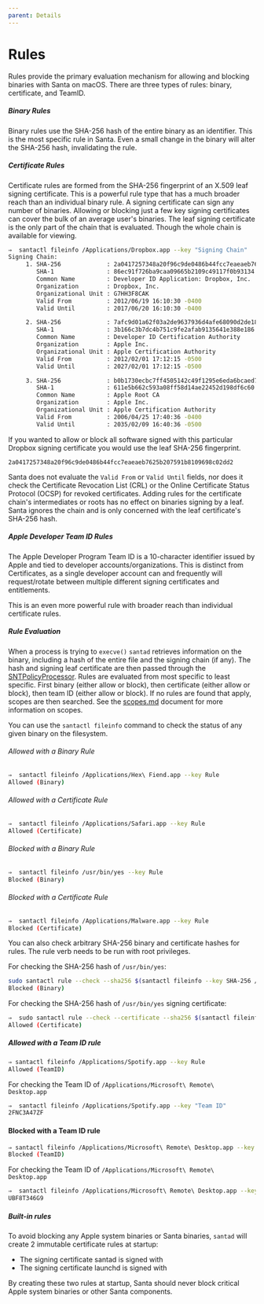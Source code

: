 ```yaml
---
parent: Details
---
```


# Rules

Rules provide the primary evaluation mechanism for allowing and blocking
binaries with Santa on macOS. There are three types of rules: binary, 
certificate, and TeamID.

##### Binary Rules

Binary rules use the SHA-256 hash of the entire binary as an identifier. This is
the most specific rule in Santa. Even a small change in the binary will alter
the SHA-256 hash, invalidating the rule.

##### Certificate Rules

Certificate rules are formed from the SHA-256 fingerprint of an X.509 leaf
signing certificate. This is a powerful rule type that has a much broader reach
than an individual binary rule. A signing certificate can sign any number of
binaries. Allowing or blocking just a few key signing certificates can cover the
bulk of an average user's binaries. The leaf signing certificate is the only
part of the chain that is evaluated. Though the whole chain is available for
viewing.

```sh
⇒  santactl fileinfo /Applications/Dropbox.app --key "Signing Chain"
Signing Chain:
     1. SHA-256             : 2a0417257348a20f96c9de0486b44fcc7eaeaeb7625b207591b8109698c02dd2
        SHA-1               : 86ec91f726ba9caa09665b2109c49117f0b93134
        Common Name         : Developer ID Application: Dropbox, Inc.
        Organization        : Dropbox, Inc.
        Organizational Unit : G7HH3F8CAK
        Valid From          : 2012/06/19 16:10:30 -0400
        Valid Until         : 2017/06/20 16:10:30 -0400

     2. SHA-256             : 7afc9d01a62f03a2de9637936d4afe68090d2de18d03f29c88cfb0b1ba63587f
        SHA-1               : 3b166c3b7dc4b751c9fe2afab9135641e388e186
        Common Name         : Developer ID Certification Authority
        Organization        : Apple Inc.
        Organizational Unit : Apple Certification Authority
        Valid From          : 2012/02/01 17:12:15 -0500
        Valid Until         : 2027/02/01 17:12:15 -0500

     3. SHA-256             : b0b1730ecbc7ff4505142c49f1295e6eda6bcaed7e2c68c5be91b5a11001f024
        SHA-1               : 611e5b662c593a08ff58d14ae22452d198df6c60
        Common Name         : Apple Root CA
        Organization        : Apple Inc.
        Organizational Unit : Apple Certification Authority
        Valid From          : 2006/04/25 17:40:36 -0400
        Valid Until         : 2035/02/09 16:40:36 -0500
```

If you wanted to allow or block all software signed with this particular Dropbox
signing certificate you would use the leaf SHA-256 fingerprint.

`2a0417257348a20f96c9de0486b44fcc7eaeaeb7625b207591b8109698c02dd2`

Santa does not evaluate the `Valid From` or `Valid Until` fields, nor does it
check the Certificate Revocation List (CRL) or the Online Certificate Status
Protocol (OCSP) for revoked certificates. Adding rules for the certificate
chain's intermediates or roots has no effect on binaries signing by a leaf.
Santa ignores the chain and is only concerned with the leaf certificate's
SHA-256 hash.

##### Apple Developer Team ID Rules
The Apple Developer Program Team ID is a 10-character identifier  issued by Apple
and tied to developer accounts/organizations. This is distinct from Certificates,
as a single developer account can and frequently will request/rotate between 
multiple different signing certificates and entitlements.

This is an even more powerful rule with broader reach than individual certificate rules.


##### Rule Evaluation

When a process is trying to `execve()` `santad` retrieves information on the
binary, including a hash of the entire file and the signing chain (if any). The
hash and signing leaf certificate are then passed through the
[SNTPolicyProcessor](https://github.com/google/santa/blob/master/Source/santad/SNTPolicyProcessor.h).
Rules are evaluated from most specific to least specific. First binary (either
allow or block), then certificate (either allow or block), then team ID (either allow or block). If no rules are found
that apply, scopes are then searched. See the [scopes.md](scopes.md) document
for more information on scopes.

You can use the `santactl fileinfo` command to check the status of any given
binary on the filesystem.

###### Allowed with a Binary Rule

```sh
⇒  santactl fileinfo /Applications/Hex\ Fiend.app --key Rule
Allowed (Binary)
```

###### Allowed with a Certificate Rule

```sh
⇒  santactl fileinfo /Applications/Safari.app --key Rule
Allowed (Certificate)
```

###### Blocked with a Binary Rule

```sh
⇒  santactl fileinfo /usr/bin/yes --key Rule
Blocked (Binary)
```

###### Blocked with a Certificate Rule

```sh
⇒  santactl fileinfo /Applications/Malware.app --key Rule
Blocked (Certificate)
```

You can also check arbitrary SHA-256 binary and certificate hashes for rules.
The rule verb needs to be run with root privileges.

For checking the SHA-256 hash of `/usr/bin/yes`:

```sh
sudo santactl rule --check --sha256 $(santactl fileinfo --key SHA-256 /usr/bin/yes)
Blocked (Binary)
```

For checking the SHA-256 hash of `/usr/bin/yes` signing certificate:

```sh
⇒  sudo santactl rule --check --certificate --sha256 $(santactl fileinfo --cert-index 1 --key SHA-256 /usr/bin/yes)
Allowed (Certificate)
```

##### Allowed with a Team ID rule

```sh
⇒ santactl fileinfo /Applications/Spotify.app --key Rule
Allowed (TeamID)
```

For checking the Team ID of `/Applications/Microsoft\ Remote\ Desktop.app`

```sh
⇒  santactl fileinfo /Applications/Spotify.app --key "Team ID"
2FNC3A47ZF
```

#### Blocked with a Team ID rule

```sh
⇒ santactl fileinfo /Applications/Microsoft\ Remote\ Desktop.app --key Rule
Blocked (TeamID)
```

For checking the Team ID of `/Applications/Microsoft\ Remote\ Desktop.app`

```sh
⇒  santactl fileinfo /Applications/Microsoft\ Remote\ Desktop.app --key "Team ID"
UBF8T346G9
```

##### Built-in rules

To avoid blocking any Apple system binaries or Santa binaries, `santad` will
create 2 immutable certificate rules at startup:

*   The signing certificate santad is signed with
*   The signing certificate launchd is signed with

By creating these two rules at startup, Santa should never block critical Apple
system binaries or other Santa components.
